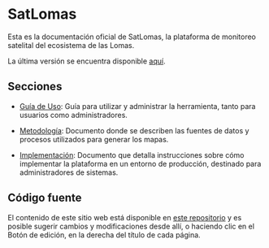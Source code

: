 # SatLomas

Esta es la documentación oficial de SatLomas, la plataforma de monitoreo
satelital del ecosistema de las Lomas.

La última versión se encuentra disponible [aquí][2].

  [1]: https://github.com/dymaxionlabs/satlomas-docs
  [2]: https://dymaxionlabs.github.io/satlomas-docs


## Secciones

* [Guía de Uso](usage.md): Guía para utilizar y administrar la herramienta,
  tanto para usuarios como administradores.

* [Metodología](methodology.md): Documento donde se describen las fuentes de
  datos y procesos utilizados para generar los mapas.

* [Implementación](deploy.md): Documento que detalla instrucciones sobre cómo
  implementar la plataforma en un entorno de producción, destinado para
  administradores de sistemas.

## Código fuente

El contenido de este sitio web está disponible en [este repositorio][1] y es
posible sugerir cambios y modificaciones desde allí, o haciendo clic en el
Botón de edición, en la derecha del título de cada página.
